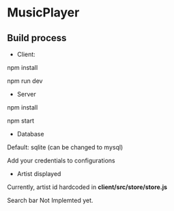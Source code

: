 # MusicPlayer

## Build process

* Client: 
<p>npm install</p>
<p>npm run dev</p>

* Server
<p>npm install</p>
<p>npm start</p>

* Database
<p>Default: sqlite (can be changed to mysql)</p>
<p>Add your credentials to configurations</p>
  
* Artist displayed
<p> Currently, artist id hardcoded in <b>client/src/store/store.js</b>
<p>Search bar Not Implemted yet.</p>  
